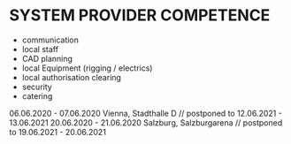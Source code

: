 # SYSTEM PROVIDER COMPETENCE

+ communication
+ local staff
+ CAD planning
+ local Equipment (rigging / electrics)
+ local authorisation clearing
+ security
+ catering

06.06.2020 - 07.06.2020 Vienna, Stadthalle D // postponed to 12.06.2021 - 13.06.2021 
20.06.2020 - 21.06.2020 Salzburg, Salzburgarena // postponed to 19.06.2021 - 20.06.2021 